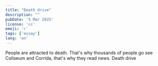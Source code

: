 ```yaml
---
title: "Death drive"
description: ""
pubDate: '5 Mar 2025'
license: 'cc'
emoji: '💀'
tags: ['essay']
lang: 'en'
---
```


People are attracted to death. That's why thousands of people go see Coliseum and Corrida, that's why they read news. Death drive